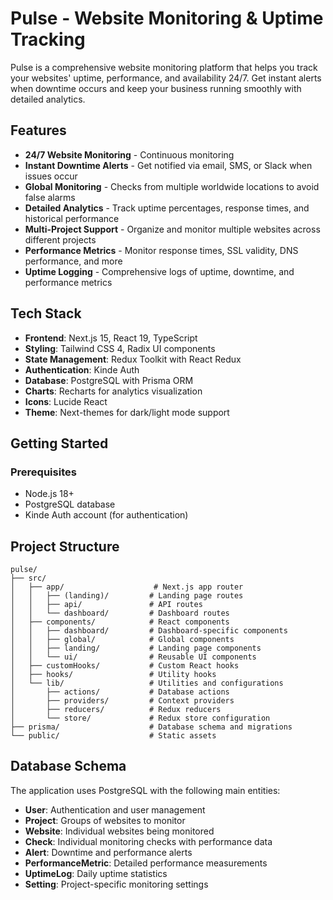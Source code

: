 # Pulse - Website Monitoring & Uptime Tracking

Pulse is a comprehensive website monitoring platform that helps you track your websites' uptime, performance, and availability 24/7. Get instant alerts when downtime occurs and keep your business running smoothly with detailed analytics.

## Features

- **24/7 Website Monitoring** - Continuous monitoring 
- **Instant Downtime Alerts** - Get notified via email, SMS, or Slack when issues occur
- **Global Monitoring** - Checks from multiple worldwide locations to avoid false alarms
- **Detailed Analytics** - Track uptime percentages, response times, and historical performance
- **Multi-Project Support** - Organize and monitor multiple websites across different projects
- **Performance Metrics** - Monitor response times, SSL validity, DNS performance, and more
- **Uptime Logging** - Comprehensive logs of uptime, downtime, and performance metrics

## Tech Stack

- **Frontend**: Next.js 15, React 19, TypeScript
- **Styling**: Tailwind CSS 4, Radix UI components
- **State Management**: Redux Toolkit with React Redux
- **Authentication**: Kinde Auth
- **Database**: PostgreSQL with Prisma ORM
- **Charts**: Recharts for analytics visualization
- **Icons**: Lucide React
- **Theme**: Next-themes for dark/light mode support

## Getting Started

### Prerequisites

- Node.js 18+ 
- PostgreSQL database
- Kinde Auth account (for authentication)


## Project Structure

```
pulse/
├── src/
│   ├── app/                    # Next.js app router
│   │   ├── (landing)/         # Landing page routes
│   │   ├── api/               # API routes
│   │   └── dashboard/         # Dashboard routes
│   ├── components/            # React components
│   │   ├── dashboard/         # Dashboard-specific components
│   │   ├── global/            # Global components
│   │   ├── landing/           # Landing page components
│   │   └── ui/                # Reusable UI components
│   ├── customHooks/           # Custom React hooks
│   ├── hooks/                 # Utility hooks
│   └── lib/                   # Utilities and configurations
│       ├── actions/           # Database actions
│       ├── providers/         # Context providers
│       ├── reducers/          # Redux reducers
│       └── store/             # Redux store configuration
├── prisma/                    # Database schema and migrations
└── public/                    # Static assets
```

## Database Schema

The application uses PostgreSQL with the following main entities:

- **User**: Authentication and user management
- **Project**: Groups of websites to monitor
- **Website**: Individual websites being monitored
- **Check**: Individual monitoring checks with performance data
- **Alert**: Downtime and performance alerts
- **PerformanceMetric**: Detailed performance measurements
- **UptimeLog**: Daily uptime statistics
- **Setting**: Project-specific monitoring settings
